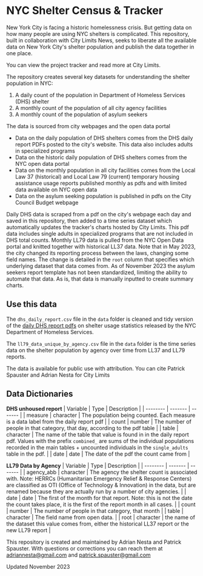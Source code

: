 # NYC Shelter Census & Tracker

New York City is facing a historic homelessness crisis. But getting data on how many people are using NYC shelters is complicated. This repository, built in collaboration with City Limits News, seeks to liberate all the available data on New York City's shelter population and publish the data together in one place.

You can view the project tracker and read more at City Limits.

The repository creates several key datasets for understanding the shelter population in NYC:
1. A daily count of the population in Department of Homeless Services (DHS) shelter
2. A monthly count of the population of all city agency facilities
3. A monthly count of the population of asylum seekers

The data is sourced from city webpages and the open data portal
- Data on the daily population of DHS shelters comes from the DHS daily report PDFs posted to the city's website. This data also includes adults in specialized programs
- Data on the historic daily population of DHS shelters comes from the NYC open data portal
- Data on the monthly population in all city facilities comes from the Local Law 37 (historical) and Local Law 79 (current) temporary housing assistance usage reports published monthly as pdfs and with limited data available on NYC open data
- Data on the asylum seeking population is published in pdfs on the City Council Budget webpage

Daily DHS data is scraped from a pdf on the city's webpage each day and saved in this repository, then added to a time series dataset which automatically updates the tracker's charts hosted by City Limits. This pdf data includes single adults in specialized programs that are not included in DHS total counts.
Monthly LL79 data is pulled from the NYC Open Data portal and knitted together with historical LL37 data. Note that in May 2023, the city changed its reporting process between the laws, changing some field names. The change is detailed in the `root` column that specifies which underlying dataset that data comes from.
As of November 2023 the asylum seekers report template has not been standardized, limiting the ability to automate that data. As is, that data is manually inputted to create summary charts.

## Use this data

The `dhs_daily_report.csv` file in the `data` folder is cleaned and tidy version of the [daily DHS report pdfs](https://www.nyc.gov/assets/dhs/downloads/pdf/dailyreport.pdf) on shelter usage statistics released by the NYC Department of Homeless Services.

The `ll79_data_unique_by_agency.csv` file in the `data` folder is the time series data on the shelter population by agency over time from LL37 and LL79 reports.

The data is available for public use with attribution. You can cite Patrick Spauster and Adrian Nesta for City Limits

## Data Dictionaries

**DHS unhoused report**
| Variable    | Type | Description |
| -------- | ------- | ------- |
| measure  | character    | The population being counted. Each measure is a data label from the daily report pdf |
| count | number     | The number of people in that category, that day, according to the pdf table |
| table    | character   | The name of the table that value is found in in the daily report pdf. Values with the prefix `combined_` are sums of the individual populations recorded in the main tables + uncounted individuals in the `single_adults` table in the pdf. |
| date  | date   | The date of the pdf the count came from |

**LL79 Data by Agency**
| Variable    | Type | Description |
| -------- | ------- | ------- |
| agency_abb  | character    | The agency the shelter count is associated with. Note: HERRCs (Humanitarian Emergency Relief & Response Centers) are classified as OTI (Office of Technology & Innovation) in the data, but are renamed because they are actually run by a number of city agencies. |
| date  | date   | The first of the month for that report. Note: this is not the date the count takes place, it is the first of the report month in all cases. |
| count | number     | The number of people in that category, that month |
| table    | character   | The field name from open data. |
| root | character | the name of the dataset this value comes from, either the historical LL37 report or the new LL79 report |

This repository is created and maintained by Adrian Nesta and Patrick Spauster. With questions or corrections you can reach them at adriannesta@gmail.com and patrick.spauster@gmail.com

Updated November 2023





